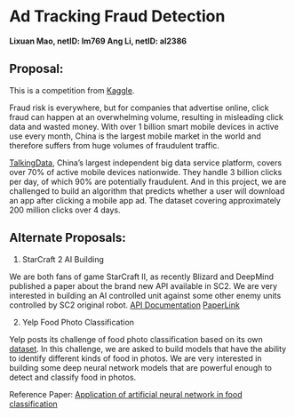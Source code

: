 # Ad Tracking Fraud Detection

**Lixuan Mao, netID: lm769
Ang Li, netID: al2386**

## Proposal:
This is a competition from [Kaggle](https://www.kaggle.com/c/talkingdata-adtracking-fraud-detection/leaderboard).

Fraud risk is everywhere, but for companies that advertise online, click fraud can happen at an overwhelming volume, resulting in misleading click data and wasted money. With over 1 billion smart mobile devices in active use every month, China is the largest mobile market in the world and therefore suffers from huge volumes of fraudulent traffic.

[TalkingData](https://www.talkingdata.com/), China’s largest independent big data service platform, covers over 70% of active mobile devices nationwide. They handle 3 billion clicks per day, of which 90% are potentially fraudulent. And in this project, we are challenged to build an algorithm that predicts whether a user will download an app after clicking a mobile app ad. The dataset covering approximately 200 million clicks over 4 days.

## Alternate Proposals:
1. StarCraft 2 AI Building

We are both fans of game StarCraft II, as recently Blizard and DeepMind published a paper about the brand new API available in SC2. We are very interested in building an AI controlled unit against some other enemy units controlled by SC2 original robot.
[API Documentation](http://us.battle.net/sc2/en/blog/20944009/the-starcraft-ii-api-has-arrived-8-9-2017)
[PaperLink](http://ieeexplore.ieee.org/document/6637024/)


2.  Yelp Food Photo Classification

Yelp posts its challenge of food photo classification based on its own [dataset](https://www.yelp.com/dataset/download). In this challenge, we are asked to build models that have the ability to identify different kinds of food in photos.
We are very interested in building some deep neural network models that are powerful enough to detect and classify food in photos.

Reference Paper:
[Application of artificial neural network in food classification](https://www.sciencedirect.com/science/article/pii/S0003267011008622)
